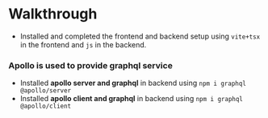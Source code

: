 # Walkthrough

+ Installed and completed the frontend and backend setup using `vite+tsx` in the frontend and `js` in the backend.

### Apollo is used to provide graphql service

+ Installed **apollo server and graphql** in backend using `npm i graphql @apollo/server`
+ Installed **apollo client and graphql** in backend using `npm i graphql @apollo/client`